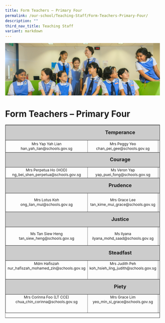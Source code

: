 ```yaml
---
title: Form Teachers – Primary Four
permalink: /our-school/Teaching-Staff/Form-Teachers-Primary-Four/
description: ""
third_nav_title: Teaching Staff
variant: markdown
---
```

![](/images/Web_banners/webbanner2024_12.jpg)

Form Teachers – Primary Four
============================

<table style="text-align: center; font-size: 12px; border-collapse: collapse; width: 100%; height: 628px;" border="1" width="100%">
<tbody>
<tr style="height: 42px;">
<td style="font-size: 16px; background-color: #cccccc; width: 100%; height: 42px; text-align: center" colspan="3"><strong>Temperance</strong></td>
</tr>
<tr style="height: 34px;">
<td style="width: 32%; height: 34px;" width="32%">Mrs Yap Yah Lian<br>
han_yah_lian@schools.gov.sg
</td>
<td style="width: 22.8966%; height: 34px;" width="31%">Mrs Peggy Yeo<br>
chan_pei_gee@schools.gov.sg
</td>
<td style="width: 39.4384%; height: 34px;">&nbsp;</td>
</tr>
<tr style="height: 41px;">
<td style="font-size: 16px; background-color: #cccccc; width: 100%; height: 41px; text-align: center" colspan="3"><strong>Courage</strong></td>
</tr>
<tr style="height: 26px;">
<td style="width: 32%; height: 26px;">Mrs Perpetua Ho (HOD)
ng_bei_shen_perpetua@schools.gov.sg
</td>
<td style="width: 20.8966%; height: 26px;" width="32%">Ms Veron Yap
yap_puei_fong@schools.gov.sg
</td>
	<td style="width: 20.8966%; height: 26px;" width="32%">Ms Ho Hui Ting
</td>

</tr>
<tr style="height: 42px;">
<td style="font-size: 16px; background-color: #cccccc; width: 100%; height: 42px; text-align: center" colspan="3"><strong>Prudence</strong></td>
</tr>
<tr style="height: 55px;">
<td style="width: 32%; height: 55px;">Mrs Lotus Koh<br>ong_lian_mui@schools.gov.sg</td>
<td style="width: 22.8966%; height: 55px;">
Mrs Grace Lee<br>
tan_kime_mui_grace@schools.gov.sg
</td>
	<td style="width: 22.8966%; height: 55px;">
Mrs Yogalakshmi<br>tamilselvan_yogalakshmi@schools.gov.sg
</td>
</tr>
<tr style="height: 42px;">
<td style="font-size: 16px; background-color: #cccccc; width: 100%; height: 42px; text-align: center" colspan="3"><strong>Justice</strong></td>
</tr>
<tr style="height: 55px;">
<td style="width: 32%; height: 55px;" width="32%">Ms Tan Siew Heng<br>
tan_siew_heng@schools.gov.sg
</td>
<td style="width: 22.8966%; height: 55px;">Ms Ilyana<br>
ilyana_mohd_saad@schools.gov.sg</td>
</tr>
<tr style="height: 42px;">
<td style="font-size: 16px; background-color: #cccccc; width: 100%; height: 42px; text-align: center" colspan="3"><strong>Steadfast</strong></td>
</tr>
<tr style="height: 55px;" valign="top">
<td style="width: 32%; height: 55px;">Mdm Hafiszah<br>
nur_hafiszah_mohamed_zin@schools.gov.sg
</td>
<td style="width: 22.8966%; height: 55px;">Mrs Judith Peh<br>koh_hsieh_ling_judith@schools.gov.sg</td>
<td style="width: 39.4384%; height: 55px;">&nbsp;</td>
</tr>
<tr style="height: 42px;">
<td style="font-size: 16px; background-color: #cccccc; width: 100%; height: 42px; text-align: center" colspan="3"><strong>Piety</strong></td>
</tr>
<tr style="height: 55px;" valign="top">
<td style="width: 32%; height: 55px;">Mrs Corinna Foo (LT CCE)<br>
chua_chin_corinna@schools.gov.sg
</td>
<td style="width: 22.8966%; height: 55px;" width="31%">Mrs Grace Lim<br>
yeo_min_si_grace@schools.gov.sg
</td>
<td style="width: 39.4384%; height: 55px;">&nbsp;</td>
</tr>
</tbody>
</table>